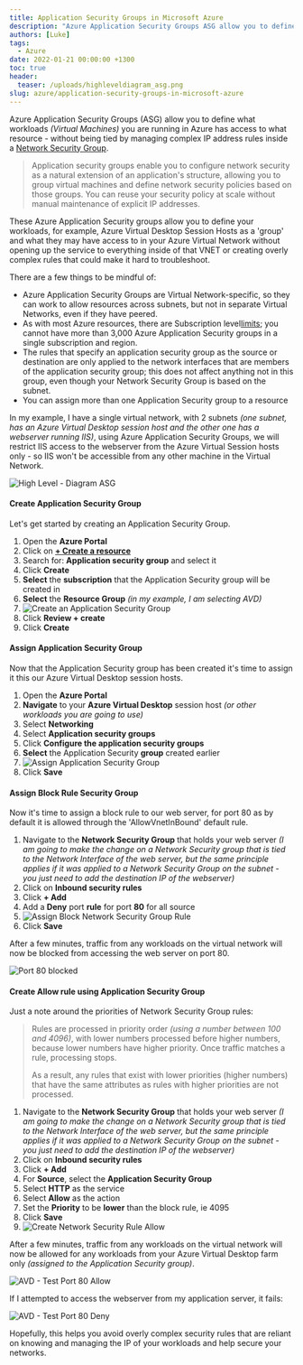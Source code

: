 ```yaml
---
title: Application Security Groups in Microsoft Azure
description: "Azure Application Security Groups ASG allow you to define what workloads Virtual Machines you are running in Azure has access to what resource - without..."
authors: [Luke]
tags:
  - Azure
date: 2022-01-21 00:00:00 +1300
toc: true
header:
  teaser: /uploads/highleveldiagram_asg.png
slug: azure/application-security-groups-in-microsoft-azure
---
```

Azure Application Security Groups (ASG) allow you to define what workloads _(Virtual Machines)_ you are running in Azure has access to what resource - without being tied by managing complex IP address rules inside a [Network Security Group](https://learn.microsoft.com/en-us/azure/virtual-network/network-security-groups-overview?WT.mc_id=AZ-MVP-5004796 "Network security groups").

> Application security groups enable you to configure network security as a natural extension of an application's structure, allowing you to group virtual machines and define network security policies based on those groups. You can reuse your security policy at scale without manual maintenance of explicit IP addresses.

These Azure Application Security groups allow you to define your workloads, for example, Azure Virtual Desktop Session Hosts as a 'group' and what they may have access to in your Azure Virtual Network without opening up the service to everything inside of that VNET or creating overly complex rules that could make it hard to troubleshoot.

There are a few things to be mindful of:

* Azure Application Security Groups are Virtual Network-specific, so they can work to allow resources across subnets, but not in separate Virtual Networks, even if they have peered.
* As with most Azure resources, there are Subscription level[limits](https://learn.microsoft.com/en-us/azure/azure-resource-manager/management/azure-subscription-service-limits?toc=%2Fazure%2Fvirtual-network%2Ftoc.json&WT.mc_id=AZ-MVP-5004796#azure-resource-manager-virtual-networking-limits "Networking limits - Azure Resource Manager"); you cannot have more than 3,000 Azure Application Security groups in a single subscription and region.
* The rules that specify an application security group as the source or destination are only applied to the network interfaces that are members of the application security group; this does not affect anything not in this group, even though your Network Security Group is based on the subnet.
* You can assign more than one Application Security group to a resource

In my example, I have a single virtual network, with 2 subnets _(one subnet, has an Azure Virtual Desktop session host and the other one has a webserver running IIS)_, using Azure Application Security Groups, we will restrict IIS access to the webserver from the Azure Virtual Session hosts only - so IIS won't be accessible from any other machine in the Virtual Network.

![High Level  - Diagram ASG](/uploads/highleveldiagram_asg.png "High Level  - Diagram ASG")

#### Create Application Security Group

Let's get started by creating an Application Security Group.

1. Open the **Azure Portal**
2. Click on [**+ Create a resource**](https://portal.azure.com/#create/hub "Azure Portal - Create a resoruce")
3. Search for: **Application security group** and select it
4. Click **Create**
5. **Select** the **subscription** that the Application Security group will be created in
6. **Select** the **Resource Group** _(in my example, I am selecting AVD)_
7. ![Create an Application Security Group](/uploads/create-applicationsecuritygroup.png "Create an Application Security Group")
8. Click **Review + create**
9. Click **Create**

#### Assign Application Security Group

Now that the Application Security group has been created it's time to assign it this our Azure Virtual Desktop session hosts.

1. Open the **Azure Portal**
2. **Navigate** to your **Azure Virtual Desktop** session host _(or other workloads you are going to use)_
3. Select **Networking**
4. Select **Application security groups**
5. Click **Configure the application security groups**
6. **Select** the Application Security **group** created earlier
7. ![Assign Application Security Group](/uploads/assign-applicationsecuritygroup.png "Assign Application Security Group")
8. Click **Save**

#### Assign Block Rule Security Group

Now it's time to assign a block rule to our web server, for port 80 as by default it is allowed through the 'AllowVnetInBound' default rule.

1. Navigate to the **Network Security Group** that holds your web server _(I am going to make the change on a Network Security group that is tied to the Network Interface of the web server, but the same principle applies if it was applied to a Network Security Group on the subnet - you just need to add the destination IP of the webserver)_
2. Click on **Inbound security rules**
3. Click **+ Add**
4. Add a **Deny** port **rule** for port **80** for all source
5. ![Assign Block Network Security Group Rule](/uploads/create-blocknsg80rule.png "Assign Block Network Security Group Rule")
6. Click **Save**

After a few minutes, traffic from any workloads on the virtual network will now be blocked from accessing the web server on port 80.

![Port 80 blocked](/uploads/avd-testport80_deny.png "Port 80 blocked")

#### Create Allow rule using Application Security Group

Just a note around the priorities of Network Security Group rules: 

> Rules are processed in priority order _(using a number between 100 and 4096)_, with lower numbers processed before higher numbers, because lower numbers have higher priority. Once traffic matches a rule, processing stops. 
>
> As a result, any rules that exist with lower priorities (higher numbers) that have the same attributes as rules with higher priorities are not processed.

1. Navigate to the **Network Security Group** that holds your web server _(I am going to make the change on a Network Security group that is tied to the Network Interface of the web server, but the same principle applies if it was applied to a Network Security Group on the subnet - you just need to add the destination IP of the webserver)_
2. Click on **Inbound security rules**
3. Click **+ Add**
4. For **Source**, select the **Application Security Group** 
5. Select **HTTP** as the service
6. Select **Allow** as the action
7. Set the **Priority** to be **lower** than the block rule, ie 4095
8. Click **Save**
9. ![Create Network Security Rule Allow](/uploads/avd-testport80_allow.png "Create Network Security Rule Allow")

After a few minutes, traffic from any workloads on the virtual network will now be allowed for any workloads from your Azure Virtual Desktop farm only _(assigned to the Application Security group)_.

![AVD - Test Port 80 Allow](/uploads/avd-testport80_edgeallow.png)

If I attempted to access the webserver from my application server, it fails:

![AVD - Test Port 80 Deny](/uploads/avd-testport80_deny.png)

Hopefully, this helps you avoid overly complex security rules that are reliant on knowing and managing the IP of your workloads and help secure your networks.
